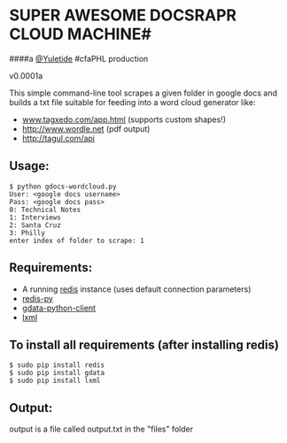 # SUPER AWESOME DOCSRAPR CLOUD MACHINE#

####a [@Yuletide](http://twitter.com/yuletide) #cfaPHL production

v0.0001a

This simple command-line tool scrapes a given folder in google docs and builds a txt file suitable for feeding into a word cloud generator like:

- www.tagxedo.com/app.html (supports custom shapes!)
- http://www.wordle.net (pdf output)
- http://tagul.com/api

## Usage:
	$ python gdocs-wordcloud.py
	User: <google docs username>
	Pass: <google docs pass>
	0: Technical Notes
	1: Interviews
	2: Santa Cruz
	3: Philly
	enter index of folder to scrape: 1

## Requirements:

- A running [redis](http://redis.io/) instance (uses default connection parameters)
- [redis-py](https://github.com/andymccurdy/redis-py)
- [gdata-python-client](https://code.google.com/p/gdata-python-client/)
- [lxml](http://lxml.de)

## To install all requirements (after installing redis)

	$ sudo pip install redis
	$ sudo pip install gdata
	$ sudo pip install lxml

## Output:
output is a file called output.txt in the "files" folder